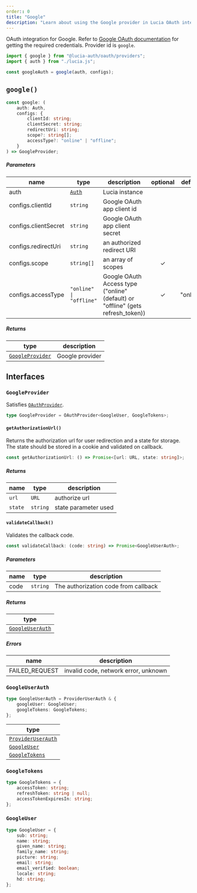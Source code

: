 ```yaml
---
order:: 0
title: "Google"
description: "Learn about using the Google provider in Lucia OAuth integration"
---
```


OAuth integration for Google. Refer to [Google OAuth documentation](https://developers.google.com/identity/protocols/oauth2/web-server#httprests) for getting the required credentials. Provider id is `google`.

```ts
import { google } from "@lucia-auth/oauth/providers";
import { auth } from "./lucia.js";

const googleAuth = google(auth, configs);
```

## `google()`

```ts
const google: (
	auth: Auth,
	configs: {
		clientId: string;
		clientSecret: string;
		redirectUri: string;
		scope?: string[];
		accessType?: "online" | "offline";
	}
) => GoogleProvider;
```

##### Parameters

| name                 | type                    | description                                                                     | optional | default  |
| -------------------- | ----------------------- | ------------------------------------------------------------------------------- | :------: | :------: |
| auth                 | [`Auth`]()              | Lucia instance                                                                  |          |          |
| configs.clientId     | `string`                | Google OAuth app client id                                                      |          |          |
| configs.clientSecret | `string`                | Google OAuth app client secret                                                  |          |          |
| configs.redirectUri  | `string`                | an authorized redirect URI                                                      |          |          |
| configs.scope        | `string[]`              | an array of scopes                                                              |    ✓     |          |
| configs.accessType   | `"online" \| "offline"` | Google OAuth Access type ("online" (default) or "offline" (gets refresh_token)) |    ✓     | "online" |

##### Returns

| type                 | description     |
| -------------------- | --------------- |
| [`GoogleProvider`]() | Google provider |

## Interfaces

### `GoogleProvider`

Satisfies [`OAuthProvider`]().

```ts
type GoogleProvider = OAuthProvider<GoogleUser, GoogleTokens>;
```

#### `getAuthorizationUrl()`

Returns the authorization url for user redirection and a state for storage. The state should be stored in a cookie and validated on callback.

```ts
const getAuthorizationUrl: () => Promise<[url: URL, state: string]>;
```

##### Returns

| name    | type     | description          |
| ------- | -------- | -------------------- |
| `url`   | `URL`    | authorize url        |
| `state` | `string` | state parameter used |

#### `validateCallback()`

Validates the callback code.

```ts
const validateCallback: (code: string) => Promise<GoogleUserAuth>;
```

##### Parameters

| name | type     | description                          |
| ---- | -------- | ------------------------------------ |
| code | `string` | The authorization code from callback |

##### Returns

| type                 |
| -------------------- |
| [`GoogleUserAuth`]() |

##### Errors

| name           | description                          |
| -------------- | ------------------------------------ |
| FAILED_REQUEST | invalid code, network error, unknown |

### `GoogleUserAuth`

```ts
type GoogleUserAuth = ProviderUserAuth & {
	googleUser: GoogleUser;
	googleTokens: GoogleTokens;
};
```

| type                   |
| ---------------------- |
| [`ProviderUserAuth`]() |
| [`GoogleUser`]()       |
| [`GoogleTokens`]()     |

### `GoogleTokens`

```ts
type GoogleTokens = {
	accessToken: string;
	refreshToken: string | null;
	accessTokenExpiresIn: string;
};
```

### `GoogleUser`

```ts
type GoogleUser = {
	sub: string;
	name: string;
	given_name: string;
	family_name: string;
	picture: string;
	email: string;
	email_verified: boolean;
	locale: string;
	hd: string;
};
```
